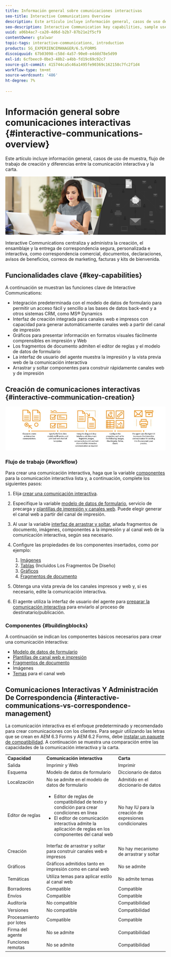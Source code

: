 ```yaml
---
title: Información general sobre comunicaciones interactivas
seo-title: Interactive Communications Overview
description: Este artículo incluye información general, casos de uso de muestra, flujo de trabajo de creación y diferencias entre la comunicación interactiva y la carta.
seo-description: Interactive Communication key capabilities, sample use cases, creation workflow, and differences between Interactive Communication and Correspondence Management
uuid: a06b4ac7-ca20-4d6d-b2b7-87b21e2f5cf9
contentOwner: gtalwar
topic-tags: interactive-communications, introduction
products: SG_EXPERIENCEMANAGER/6.5/FORMS
discoiquuid: 67b03098-c58d-4a57-90e0-e4ddd78e5d99
exl-id: 6cfbeec0-0be3-48b2-a4bb-fd19c69c92c7
source-git-commit: 415744ca5c46a1495fe90369c162158c7fc2f1d4
workflow-type: tm+mt
source-wordcount: '486'
ht-degree: 7%

---
```



# Información general sobre comunicaciones interactivas {#interactive-communications-overview}

Este artículo incluye información general, casos de uso de muestra, flujo de trabajo de creación y diferencias entre la comunicación interactiva y la carta.

![](do-not-localize/correspondence-management.png)

Interactive Communications centraliza y administra la creación, el ensamblaje y la entrega de correspondencia segura, personalizada e interactiva, como correspondencia comercial, documentos, declaraciones, avisos de beneficios, correos de marketing, facturas y kits de bienvenida.

## Funcionalidades clave {#key-capabilities}

A continuación se muestran las funciones clave de Interactive Communications:

- Integración predeterminada con el modelo de datos de formulario para permitir un acceso fácil y sencillo a las bases de datos back-end y a otros sistemas CRM, como MS® Dynamics
- Interfaz de creación integrada para canales web e impresos con capacidad para generar automáticamente canales web a partir del canal de impresión
- Gráficos para presentar información en formatos visuales fácilmente comprensibles en impresión y Web
- Los fragmentos de documento admiten el editor de reglas y el modelo de datos de formulario
- La interfaz de usuario del agente muestra la impresión y la vista previa web de la comunicación interactiva
- Arrastrar y soltar componentes para construir rápidamente canales web y de impresión

## Creación de comunicaciones interactivas {#interactive-communication-creation}

![interactivo_comunicativo-01](assets/interactive_communication-01.jpg)

### Flujo de trabajo {#workflow}

Para crear una comunicación interactiva, haga que la variable [componentes](#buildingblocks) para la comunicación interactiva lista y, a continuación, complete los siguientes pasos:

1. Elija [crear una comunicación interactiva](/help/forms/using/create-interactive-communication.md).

1. Especifique la variable [modelo de datos de formulario](/help/forms/using/data-integration.md), servicio de precarga y [plantillas de impresión y canales web](/help/forms/using/web-channel-print-channel.md). Puede elegir generar el canal web a partir del canal de impresión.

1. Al usar la variable [interfaz de arrastrar y soltar](/help/forms/using/introduction-interactive-communication-authoring.md), añada fragmentos de documento, imágenes, componentes a la impresión y al canal web de la comunicación interactiva, según sea necesario.
1. Configure las propiedades de los componentes insertados, como por ejemplo:

   1. [Imágenes](/help/forms/using/create-interactive-communication.md#step2)
   1. [Tablas](/help/forms/using/create-interactive-communication.md#tables) (Incluidos Los Fragmentos De Diseño)
   1. [Gráficos](/help/forms/using/chart-component-interactive-communications.md)
   1. [Fragmentos de documento](/help/forms/using/create-interactive-communication.md#document-fragment-properties)

1. Obtenga una vista previa de los canales impresos y web y, si es necesario, edite la comunicación interactiva.
1. El agente utiliza la interfaz de usuario del agente para [preparar la comunicación interactiva](/help/forms/using/prepare-send-interactive-communication.md) para enviarlo al proceso de destinatario/publicación.

### Componentes {#buildingblocks}

A continuación se indican los componentes básicos necesarios para crear una comunicación interactiva:

- [Modelo de datos de formulario](/help/forms/using/data-integration.md)
- [Plantillas de canal web e impresión](/help/forms/using/web-channel-print-channel.md)
- [Fragmentos de documento](/help/forms/using/document-fragments.md)
- Imágenes
- [Temas](/help/forms/using/themes.md) para el canal web

## Comunicaciones Interactivas Y Administración De Correspondencia {#interactive-communications-vs-correspondence-management}

La comunicación interactiva es el enfoque predeterminado y recomendado para crear comunicaciones con los clientes. Para seguir utilizando las letras que se crean en AEM 6.3 Forms y AEM 6.2 Forms, debe [instalar un paquete de compatibilidad](/help/forms/using/compatibility-package.md). A continuación se muestra una comparación entre las capacidades de la comunicación interactiva y la carta.

<table>
 <tbody>
  <tr>
   <td><strong>Capacidad</strong></td>
   <td><strong>Comunicación interactiva</strong></td>
   <td><strong>Carta</strong></td>
  </tr>
  <tr>
   <td>Salida</td>
   <td>Imprimir y Web</td>
   <td>Imprimir</td>
  </tr>
  <tr>
   <td>Esquema</td>
   <td>Modelo de datos de formulario </td>
   <td>Diccionario de datos </td>
  </tr>
  <tr>
   <td>Localización</td>
   <td>No se admite en el modelo de datos de formulario</td>
   <td>Admitido en el diccionario de datos</td>
  </tr>
  <tr>
   <td>Editor de reglas</td>
   <td>
    <ul>
     <li>Editor de reglas de compatibilidad de texto y condición para crear condiciones en línea</li>
     <li>El editor de comunicación interactiva admite la aplicación de reglas en los componentes del canal web</li>
    </ul> </td>
   <td>No hay IU para la creación de expresiones condicionales</td>
  </tr>
  <tr>
   <td>Creación  </td>
   <td>Interfaz de arrastrar y soltar para construir canales web e impresos</td>
   <td>No hay mecanismo de arrastrar y soltar </td>
  </tr>
  <tr>
   <td>Gráficos</td>
   <td>Gráficos admitidos tanto en impresión como en canal web</td>
   <td>No se admite</td>
  </tr>
  <tr>
   <td>Temáticas</td>
   <td>Utiliza temas para aplicar estilo al canal web</td>
   <td>No admite temas</td>
  </tr>
   <tr>
   <td>Borradores</td>
   <td>Compatible</td>
   <td>Compatible</td>
  </tr>
   <tr>
   <td>Envíos</td>
   <td>Compatible</td>
   <td>Compatible</td>
  </tr>
  <tr>
  <tr>
   <td>Auditoría</td>
   <td>No compatible</td>
   <td>Compatibilidad</td>
  </tr>
   <tr>
   <td>Versiones</td>
   <td>No compatible</td>
   <td>Compatibilidad</td>
  </tr>
   <td>Procesamiento por lotes</td>
   <td>Compatible </td>
   <td>Compatible</td>
  </tr>
  <tr>
   <td>Firma del agente</td>
   <td>No se admite</td>
   <td>Compatibilidad</td>
  </tr>
  <tr>
   <td>Funciones remotas</td>
   <td>No se admite</td>
   <td>Compatibilidad</td>
  </tr>
 </tbody>
</table>
